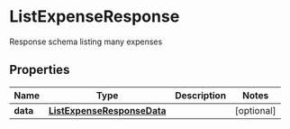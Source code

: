 

# ListExpenseResponse

Response schema listing many expenses

## Properties

| Name | Type | Description | Notes |
|------------ | ------------- | ------------- | -------------|
|**data** | [**ListExpenseResponseData**](ListExpenseResponseData.md) |  |  [optional] |




